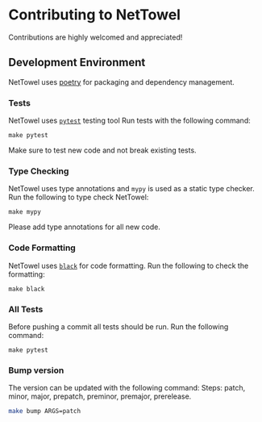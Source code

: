 # Contributing to NetTowel

Contributions are highly welcomed and appreciated!

## Development Environment

NetTowel uses [poetry](https://python-poetry.org/docs/) for packaging and
dependency management.

### Tests

NetTowel uses [`pytest`](https://docs.pytest.org/) testing tool 
Run tests with the following command:

```
make pytest
```

Make sure to test new code and not break existing tests.

### Type Checking

NetTowel uses type annotations and `mypy` is used as a static type checker.
Run the following to type check NetTowel:

```
make mypy
```

Please add type annotations for all new code.

### Code Formatting

NetTowel uses [`black`](https://github.com/psf/black) for code formatting.
Run the following to check the formatting:

```
make black
```

### All Tests

Before pushing a commit all tests should be run. 
Run the following command:

```
make pytest
```

### Bump version

The version can be updated with the following command:
Steps: patch, minor, major, prepatch, preminor, premajor, prerelease.

```bash
make bump ARGS=patch
```